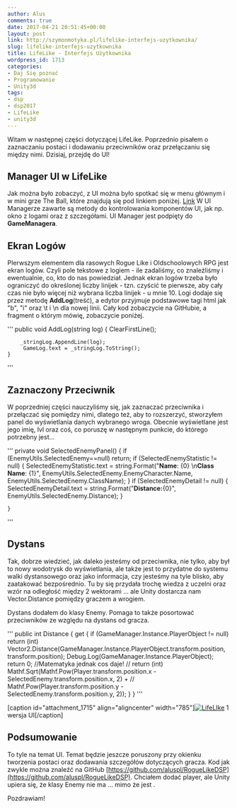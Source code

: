 ```yaml
---
author: Alus
comments: true
date: 2017-04-21 20:51:45+00:00
layout: post
link: http://szymonmotyka.pl/lifelike-interfejs-uzytkownika/
slug: lifelike-interfejs-uzytkownika
title: LifeLike - Interfejs Użytkownika
wordpress_id: 1713
categories:
- Daj Się poznać
- Programowanie
- Unity3d
tags:
- dsp
- dsp2017
- LifeLike
- unity3d
---
```


Witam w następnej części dotyczącej LifeLike. Poprzednio pisałem o zaznaczaniu postaci i dodawaniu przeciwników oraz przełączaniu się między nimi. Dzisiaj, przejdę do UI!


## Manager UI w LifeLike


Jak można było zobaczyć, z UI można było spotkać się w menu głównym i w mini grze The Ball, które znajdują się pod linkiem poniżej. [Link](http://aluspl.github.io/RogueLikeDSP/Versions/light/)
W UI Managerze zawarte są metody do kontrolowania komponentów UI, jak np. okno z logami oraz z szczegółami. UI Manager jest podpięty do **GameManagera**.


## Ekran Logów


PIerwszym elementem dla rasowych Rogue Like i Oldschoolowych RPG jest ekran logów. Czyli pole tekstowe z logiem - ile zadaliśmy, co znaleźliśmy i ewentualnie, co, kto do nas powiedział.
Jednak ekran logów trzeba było ograniczyć do określonej liczby linijek - tzn. czyścić te pierwsze, aby cały czas nie było więcej niż wybrana liczba linijek - u mnie 10. Logi dodaje się przez metodę **AddLog**(treść), a edytor przyjmuje podstawowe tagi html jak "b", "i" oraz \t i \n dla nowej linii.
Cały kod zobaczycie na GitHubie, a fragment o którym mówię, zobaczycie poniżej.

'''
    public void AddLog(string log)
    {
        ClearFirstLine();

        _stringLog.AppendLine(log);
         GameLog.text = _stringLog.ToString();
    }
'''



## Zaznaczony Przeciwnik


W poprzedniej części nauczyliśmy się, jak zaznaczać przeciwnika i przełączać się pomiędzy nimi, dlatego też, aby to rozszerzyć, stworzyłem panel do wyświetlania danych wybranego wroga.
Obecnie wyświetlane jest jego imię, lvl oraz coś, co poruszę w następnym punkcie, do którego potrzebny jest…

'''
private void SelectedEnemyPanel()
    {
        if (EnemyUtils.SelectedEnemy==null) return;
        if (SelectedEnemyStatistic != null)
        {
            SelectedEnemyStatistic.text = string.Format("<b>Name</b>: {0} \n<b>Class Name</b>: {1}",
                EnemyUtils.SelectedEnemy.EnemyCharacter.Name,
                EnemyUtils.SelectedEnemy.ClassName);
        }
        if (SelectedEnemyDetail != null)
        {
            SelectedEnemyDetail.text = string.Format("<b>Distance:</b>{0}",
                EnemyUtils.SelectedEnemy.Distance);
        }

    }
'''



## Dystans


Tak, dobrze wiedzieć, jak daleko jesteśmy od przeciwnika, nie tylko, aby był to nowy wodotrysk do wyświetlania, ale także jest to przydatne do systemu walki dystansowego oraz jako informacja, czy jesteśmy na tyle blisko, aby zaatakować bezpośrednio.
Tu by się przydała trochę wiedza z uczelni oraz wzór na odległość między 2 wektorami … ale Unity dostarcza nam Vector.Distance pomiędzy graczem a wrogiem.

Dystans dodałem do klasy Enemy. Pomaga to także posortować przeciwników ze względu na dystans od gracza.

'''
 public  int Distance {
            get {
                if (GameManager.Instance.PlayerObject != null)
                    return (int) Vector2.Distance(GameManager.Instance.PlayerObject.transform.position,
                        transform.position);
                Debug.Log(GameManager.Instance.PlayerObject);
                return 0;
                //Matematyka jednak cos daje!
                //      return (int) Mathf.Sqrt(Mathf.Pow(Player.transform.position.x - SelectedEnemy.transform.position.x, 2) +
                //                  Mathf.Pow(Player.transform.position.y - SelectedEnemy.transform.position.y, 2));
            }
        }
'''

[caption id="attachment_1715" align="aligncenter" width="785"][![LifeLIke](http://szymonmotyka.pl/wp-content/uploads/2017/04/Screenshot-2017-04-20-23.44.36-785x490.png)](http://szymonmotyka.pl/wp-content/uploads/2017/04/Screenshot-2017-04-20-23.44.36.png) 1 wersja UI[/caption]


## Podsumowanie


To tyle na temat UI. Temat będzie jeszcze poruszony przy okienku tworzenia postaci oraz dodawania szczegółów dotyczących gracza.
Kod jak zwykle można znaleźć na GitHub [https://github.com/aluspl/RogueLikeDSP](https://github.com/aluspl/RogueLikeDSP).
Chciałem dodać player, ale Unity upiera się, że klasy Enemy nie ma … mimo że jest .

Pozdrawiam!
